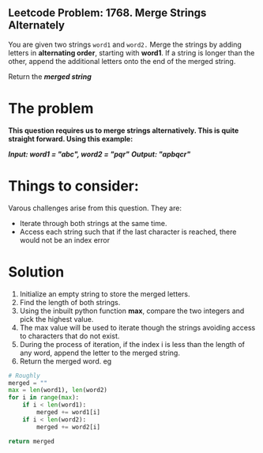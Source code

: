 ## Leetcode Problem: 1768. Merge Strings Alternately

You are given two strings `word1` and `word2.` Merge the strings by adding letters in **alternating order**, starting with **word1**. If a string is longer than the other, append the additional letters onto the end of the merged string.

Return the ***merged string***


# The problem
**This question requires us to merge strings alternatively. This is quite straight forward. Using this example:**

***Input: word1 = "abc", word2 = "pqr"***
***Output: "apbqcr"***

# Things to consider:
Varous challenges arise from this question. They are:
* Iterate through both strings at the same time.
* Access each string such that if the last character is reached, there would not be an index error

# Solution
1. Initialize an empty string to store the merged letters.
2. Find the length of both strings.
3. Using the inbuilt python function **max**, compare the two integers and pick the highest value.
4. The max value will be used to iterate though the strings avoiding access to characters that do not exist.
5. During the process of iteration, if the index i is less than the length of any word, append the letter to the merged string.
6. Return the merged word.
eg 
``` Python
# Roughly
merged = ""
max = len(word1), len(word2)
for i in range(max):
	if i < len(word1):
		merged += word1[i]
	if i < len(word2):
		merged += word2[i]

return merged
```
